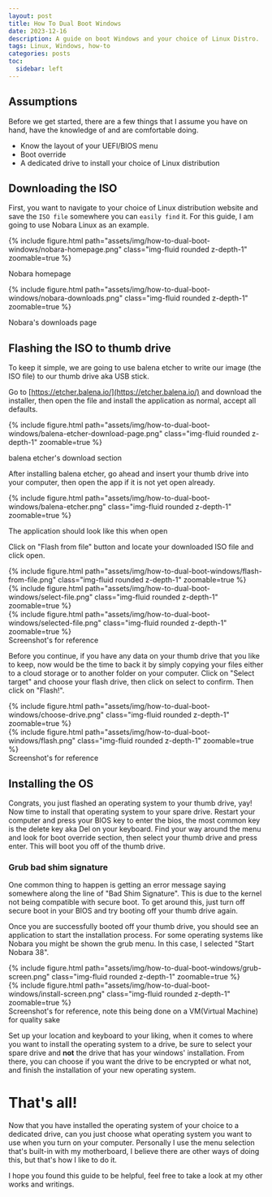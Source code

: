 ```yaml
---
layout: post
title: How To Dual Boot Windows
date: 2023-12-16
description: A guide on boot Windows and your choice of Linux Distro.
tags: Linux, Windows, how-to
categories: posts
toc:
  sidebar: left
---
```


## Assumptions

Before we get started, there are a few things that I assume you have on hand, have the knowledge of and are comfortable doing.

- Know the layout of your UEFI/BIOS menu
- Boot override
- A dedicated drive to install your choice of Linux distribution

## Downloading the ISO

First, you want to navigate to your choice of Linux distribution website and save the `ISO file` somewhere you can `easily find` it. For this guide, I am going to use Nobara Linux as an example.

{% include figure.html path="assets/img/how-to-dual-boot-windows/nobara-homepage.png" class="img-fluid rounded z-depth-1" zoomable=true %}
<div class="caption">
  Nobara homepage
</div>

{% include figure.html path="assets/img/how-to-dual-boot-windows/nobara-downloads.png" class="img-fluid rounded z-depth-1" zoomable=true %}
<div class="caption">
  Nobara's downloads page
</div>

## Flashing the ISO to thumb drive

To keep it simple, we are going to use balena etcher to write our image (the ISO file) to our thumb drive aka USB stick.

Go to [https://etcher.balena.io/](https://etcher.balena.io/) and download the installer, then open the file and install the application as normal, accept all defaults.

{% include figure.html path="assets/img/how-to-dual-boot-windows/balena-etcher-download-page.png" class="img-fluid rounded z-depth-1" zoomable=true %}
<div class="caption">
  balena etcher's download section
</div>

After installing balena etcher, go ahead and insert your thumb drive into your computer, then open the app if it is not yet open already.

{% include figure.html path="assets/img/how-to-dual-boot-windows/balena-etcher.png" class="img-fluid rounded z-depth-1" zoomable=true %}
<div class="caption">
  The application should look like this when open
</div>

Click on "Flash from file" button and locate your downloaded ISO file and click open.

<div class="row mt-3"> 
  <div class="col-sm mt-3 mt-md-0"> 
    {% include figure.html path="assets/img/how-to-dual-boot-windows/flash-from-file.png" class="img-fluid rounded z-depth-1" zoomable=true %}
  </div>
  <div class="col-sm mt-3 mt-md-0"> 
    {% include figure.html path="assets/img/how-to-dual-boot-windows/select-file.png" class="img-fluid rounded z-depth-1" zoomable=true %}
  </div>
  <div class="col-sm mt-3 mt-md-0"> 
    {% include figure.html path="assets/img/how-to-dual-boot-windows/selected-file.png" class="img-fluid rounded z-depth-1" zoomable=true %}
  </div>
</div>
<div class="caption"> 
  Screenshot's for reference
</div>

Before you continue, if you have any data on your thumb drive that you like to keep, now would be the time to back it by simply copying your files either to a cloud storage or to another folder on your computer. Click on "Select target" and choose your flash drive, then click on select to confirm. Then click on "Flash!".

<div class="row mt-3"> 
  <div class="col-sm mt-3 mt-md-0"> 
    {% include figure.html path="assets/img/how-to-dual-boot-windows/choose-drive.png" class="img-fluid rounded z-depth-1" zoomable=true %}
  </div>
  <div class="col-sm mt-3 mt-md-0">
    {% include figure.html path="assets/img/how-to-dual-boot-windows/flash.png" class="img-fluid rounded z-depth-1" zoomable=true %}
  </div>
</div>
<div class="caption"> 
  Screenshot's for reference
</div>

## Installing the OS

Congrats, you just flashed an operating system to your thumb drive, yay! Now time to install that operating system to your spare drive. Restart your computer and press your BIOS key to enter the bios, the most common key is the delete key aka Del on your keyboard. Find your way around the menu and look for boot override section, then select your thumb drive and press enter. This will boot you off of the thumb drive. 

### Grub bad shim signature

One common thing to happen is getting an error message saying somewhere along the line of "Bad Shim Signature". This is due to the kernel not being compatible with secure boot. To get around this, just turn off secure boot in your BIOS and try booting off your thumb drive again.

Once you are successfully booted off your thumb drive, you should see an application to start the installation process. For some operating systems like Nobara you might be shown the grub menu. In this case, I selected "Start Nobara 38".

<div class="row mt-3"> 
  <div class="col-sm mt-3 mt-md-0"> 
    {% include figure.html path="assets/img/how-to-dual-boot-windows/grub-screen.png" class="img-fluid rounded z-depth-1" zoomable=true %}
  </div>
  <div class="col-sm mt-3 mt-md-0">
    {% include figure.html path="assets/img/how-to-dual-boot-windows/install-screen.png" class="img-fluid rounded z-depth-1" zoomable=true %}
  </div>
</div>
<div class="caption"> 
  Screenshot's for reference, note this being done on a VM(Virtual Machine) for quality sake
</div>

Set up your location and keyboard to your liking, when it comes to where you want to install the operating system to a drive, be sure to select your spare drive and **not** the drive that has your windows' installation. From there, you can choose if you want the drive to be encrypted or what not, and finish the installation of your new operating system.

# That's all!

Now that you have installed the operating system of your choice to a dedicated drive, can you just choose what operating system you want to use when you turn on your computer. Personally I use the menu selection that's built-in with my motherboard, I believe there are other ways of doing this, but that's how I like to do it.

I hope you found this guide to be helpful, feel free to take a look at my other works and writings.